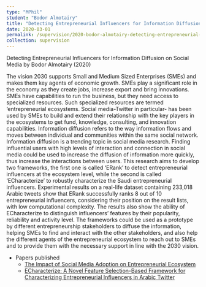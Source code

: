 ```yaml
---
type: "MPhil"
student: "Bodor Almotairy"
title: "Detecting Entrepreneurial Influencers for Information Diffusion on Social Media"
date: 2020-03-01
permalink: /supervision/2020-bodor-almotairy-detecting-entrepreneurial-influencers-for-information-diffusion-on-social-media
collection: supervision
---
```

Detecting Entrepreneurial Influencers for Information Diffusion on Social Media by Bodor Almotairy (2020)

The vision 2030 supports Small and Medium Sized Enterprises (SMEs) and makes them key agents of economic growth. SMEs play a significant role in the economy as they create jobs, increase export and bring innovations. SMEs have capabilities to run the business, but they need access to specialized resources. Such specialized resources are termed ‘entrepreneurial ecosystems. Social media-Twitter in particular- has been used by SMEs to build and extend their relationship with the key players in the ecosystems to get fund, knowledge, consulting, and innovation capabilities. Information diffusion refers to the way information flows and moves between individual and communities within the same social network. Information diffusion is a trending topic in social media research. Finding influential users with high levels of interaction and connection in social media could be used to increase the diffusion of information more quickly, thus increase the interactions between users. This research aims to develop two frameworks, the first one is called ‘ERank’ to detect entrepreneurial influencers at the ecosystem level, while the second is called ‘ECharacterize’ to robustly characterize the Saudi entrepreneurial influencers. Experimental results on a real-life dataset containing 233,018 Arabic tweets show that ERank successfully ranks 8 out of 10 entrepreneurial influencers, considering their position on the result lists, with low computational complexity. The results also show the ability of ECharacterize to distinguish influencers’ features by their popularity, reliability and activity level. The frameworks could be used as a prototype by different entrepreneurship stakeholders to diffuse the information, helping SMEs to find and interact with the other stakeholders, and also help the different agents of the entrepreneurial ecosystem to reach out to SMEs and to provide them with the necessary support in line with the 2030 vision.


 * Papers published
    * [The Impact of Social Media Adoption on Entrepreneurial Ecosystem](/publication/2019-01-01-The-Impact-of-Social-Media-Adoption-on-Entrepreneurial-Ecosystem)
    * [ECharacterize: A Novel Feature Selection-Based Framework for Characterizing Entrepreneurial Influencers in Arabic Twitter](/publication/2020-10-01-ECharacterize-A-Novel-Feature-Selection-Based-Framework-for-Characterizing-Entrepreneurial-Influencers-in-Arabic-Twitter)
